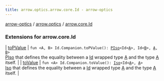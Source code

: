 ```yaml
---
title: arrow.optics.arrow.core.Id - arrow-optics
---
```


[arrow-optics](../../index.html) / [arrow.optics](../index.html) / [arrow.core.Id](./index.html)

### Extensions for arrow.core.Id

| [toPValue](to-p-value.html) | `fun <A, B> Id.Companion.toPValue(): `[`PIso`](../-p-iso/index.html)`<Id<`[`A`](to-p-value.html#A)`>, Id<`[`B`](to-p-value.html#B)`>, `[`A`](to-p-value.html#A)`, `[`B`](to-p-value.html#B)`>`<br>[PIso](../-p-iso/index.html) that defines the equality between a [Id](#) wrapped type [A](to-p-value.html#A) and the type [A](to-p-value.html#A) itself. |
| [toValue](to-value.html) | `fun <A> Id.Companion.toValue(): `[`Iso`](../-iso.html)`<Id<`[`A`](to-value.html#A)`>, `[`A`](to-value.html#A)`>`<br>[Iso](../-iso.html) that defines the equality between a [Id](#) wrapped type [A](to-value.html#A) and the type [A](to-value.html#A) itself. |


